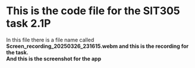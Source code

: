 <h1>This is the code file for the SIT305 task 2.1P</h1>

In this file there is a file name called <b> Screen_recording_20250326_231615.webm <b> and this is the recording for the task. <br>
And this is the screenshot for the app 
